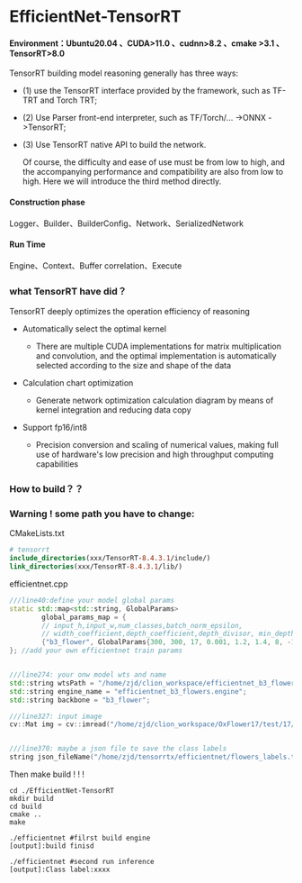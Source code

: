 ﻿# EfficientNet-TensorRT

#### Environment：Ubuntu20.04 、CUDA>11.0 、cudnn>8.2 、cmake >3.1  、TensorRT>8.0

TensorRT building model reasoning generally has three ways: 

- (1) use the TensorRT interface provided by the framework, such as TF-TRT and Torch TRT;

- (2) Use Parser front-end interpreter, such as TF/Torch/... ->ONNX ->TensorRT;

- (3) Use TensorRT native API to build the network.
  
  Of course, the difficulty and ease of use must be from low to high, and the accompanying performance and compatibility are also from low to high. Here we will introduce the third method directly.

#### Construction phase

Logger、Builder、BuilderConfig、Network、SerializedNetwork

#### Run Time

Engine、Context、Buffer correlation、Execute

### what TensorRT have did？

TensorRT deeply optimizes the operation efficiency of reasoning

- Automatically select the optimal kernel
  
  - There are multiple CUDA implementations for matrix multiplication and convolution, and the optimal implementation is automatically selected according to the size and shape of the data

- Calculation chart optimization
  
  - Generate network optimization calculation diagram by means of kernel integration and reducing data copy

- Support fp16/int8
  
  - Precision conversion and scaling of numerical values, making full use of hardware's low precision and high throughput computing capabilities

### How to build？？

### Warning ! some path you have to change:

CMakeLists.txt

```cmake
# tensorrt
include_directories(xxx/TensorRT-8.4.3.1/include/)
link_directories(xxx/TensorRT-8.4.3.1/lib/)
```

efficientnet.cpp

```cpp
///line40:define your model global params
static std::map<std::string, GlobalParams>
        global_params_map = {
        // input_h,input_w,num_classes,batch_norm_epsilon,
        // width_coefficient,depth_coefficient,depth_divisor, min_depth
        {"b3_flower", GlobalParams{300, 300, 17, 0.001, 1.2, 1.4, 8, -1}},
}; //add your own efficientnet train params


///line274: your onw model wts and name
std::string wtsPath = "/home/zjd/clion_workspace/efficientnet_b3_flowers.wts";
std::string engine_name = "efficientnet_b3_flowers.engine";
std::string backbone = "b3_flower";

///line327: input image
cv::Mat img = cv::imread("/home/zjd/clion_workspace/OxFlower17/test/17/1291.jpg", 1);


///line370: maybe a json file to save the class labels 
string json_fileName("/home/zjd/tensorrtx/efficientnet/flowers_labels.txt");

```

Then make build ! ! !

```shell
cd ./EfficientNet-TensorRT
mkdir build
cd build
cmake ..
make
```

```shell
./efficientnet #filrst build engine
[output]:build finisd

./efficientnet #second run inference
[output]:Class label:xxxx
```
